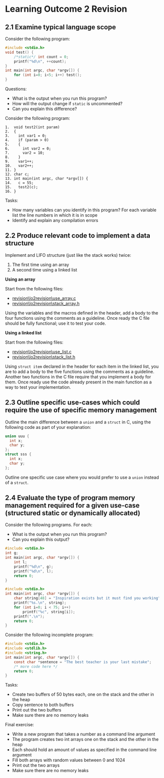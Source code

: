 # Learning Outcome 2 Revision
## 2.1 Examine typical language scope
Consider the following program:
```c
#include <stdio.h>
void test() { 
    /*static*/ int count = 0; 
    printf("%d\n", ++count); 
}
int main(int argc, char *argv[]) { 
    for (int i=0; i<5; i++) test(); 
}
```

Questions:
* What is the output when you run this program?
* How will the output change if ```static``` is uncommented?
* Can you explain this difference?

Consider the following program:
```
1.  void test2(int param) 
2.  { 
3.    int var1 = 0; 
4.    if (param > 0) 
5.    { 
6.      int var2 = 0; 
7.      var2 = 10; 
8.    } 
9.    var1++; 
10.   var2++; 
11. } 
12. char c; 
13. int main(int argc, char *argv[]) { 
14.   c = 55; 
15.   test2(c); 
16. }
```
Tasks:
* How many variables can you identify in this program? For each variable list the line numbers in which it is in scope
* Identify and explain any compilation errors

## 2.2 Produce relevant code to implement a data structure
Implement and LIFO structure (just like the stack works) twice:
1. The first time using an array
2. A second time using a linked list

**Using an array**

Start from the following files:
* [revision\lo2revision\use_array.c](use_array.c)
* [revision\lo2revision\stack_array.h](stack_array.h)

Using the variables and the macros defined in the header, add a body to the four functions using the comments as a guideline. Once ready the C file should be fully functional; use it to test your code.

**Using a linked list**

Start from the following files:
- [revision\lo2revision\use_list.c](use_list.c)
- [revision\lo2revision\stack_list.h](stack_list.h)

Using ```struct item``` declared in the header for each item in the linked list, you are to add a body to the five functions using the comments as a guideline. Another two functions in the C file require that you implement a body for them. Once ready use the code already present in the main function as a way to test your implementation.

## 2.3 Outline specific use-cases which could require the use of specific memory management
Outline the main difference between a ```union``` and a ```struct``` in C, using the following code as part of your explanation:
```c
union uuu {
  int x;
  char y;
};
struct sss {
  int x;
  char y;
};
```
Outline one specific use case where you would prefer to use a ```union``` instead of a ```struct```.

## 2.4 Evaluate the type of program memory management required for a given use-case (structured static or dynamically allocated) 

Consider the following programs. For each:
- What is the output when you run this program?
- Can you explain this output?

```c
#include <stdio.h> 
int g;
int main(int argc, char *argv[]) { 
    int l; 
    printf("%d\n", g); 
    printf("%d\n", l); 
    return 0; 
}
```
```c
#include <stdio.h>
int main(int argc, char *argv[]) { 
    char string[48] = "Inspiration exists but it must find you working"; 
    printf("%s.\n", string); 
    for (int i=0; i < 75; i++) 
        printf("%c", string[i]); 
    printf(".\n"); 
    return 0; 
}
```
Consider the following incomplete program:
```c
#include <stdio.h> 
#include <stdlib.h> 
#include <string.h>
int main(int argc, char *argv[]) { 
    const char *sentence = "The best teacher is your last mistake"; 
    /* more code here */ 
    return 0; 
}
```

Tasks:
- Create two buffers of 50 bytes each, one on the stack and the other in the heap
- Copy sentence to both buffers
- Print out the two buffers
- Make sure there are no memory leaks

Final exercise:
- Write a new program that takes a number as a command line argument
- The program creates two int arrays one on the stack and the other in the heap
- Each should hold an amount of values as specified in the command line argument
- Fill both arrays with random values between 0 and 1024
- Print out the two arrays
- Make sure there are no memory leaks
